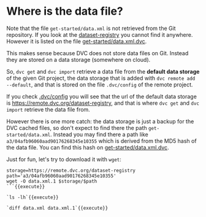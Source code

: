 # Where is the data file?

Note that the file `get-started/data.xml` is not retrieved from the
Git repository. If you look at the
[dataset-registry](https://github.com/iterative/dataset-registry) you
cannot find it anywhere. However it is listed on the file
[get-started/data.xml.dvc](https://github.com/iterative/dataset-registry/blob/master/get-started/data.xml.dvc).

This makes sense because DVC does not store data files on Git. Instead
they are stored on a data storage (somewhere on cloud).

So, `dvc get` and `dvc import` retrieve a data file from the
**default data storage** of the given Git project, the data storage
that is added with `dvc remote add --default`, and that is stored on
the file `.dvc/config` of the remote project.

If you check
[.dvc/config](https://github.com/iterative/dataset-registry/blob/master/.dvc/config)
you will see that the url of the default data storage is
https://remote.dvc.org/dataset-registry, and that is where `dvc get`
and `dvc import` retrieve the data file from.

However there is one more catch: the data storage is just a backup for
the DVC cached files, so don't expect to find there the path
`get-started/data.xml`. Instead you may find there a path like
`a3/04afb96060aad90176268345e10355` which is derived from the MD5 hash
of the data file. You can find this hash on
[get-started/data.xml.dvc](https://github.com/iterative/dataset-registry/blob/master/get-started/data.xml.dvc).

Just for fun, let's try to download it with `wget`:

```
storage=https://remote.dvc.org/dataset-registry
path='a3/04afb96060aad90176268345e10355'
wget -O data.xml.1 $storage/$path
```{{execute}}

`ls -lh`{{execute}}

`diff data.xml data.xml.1`{{execute}}
